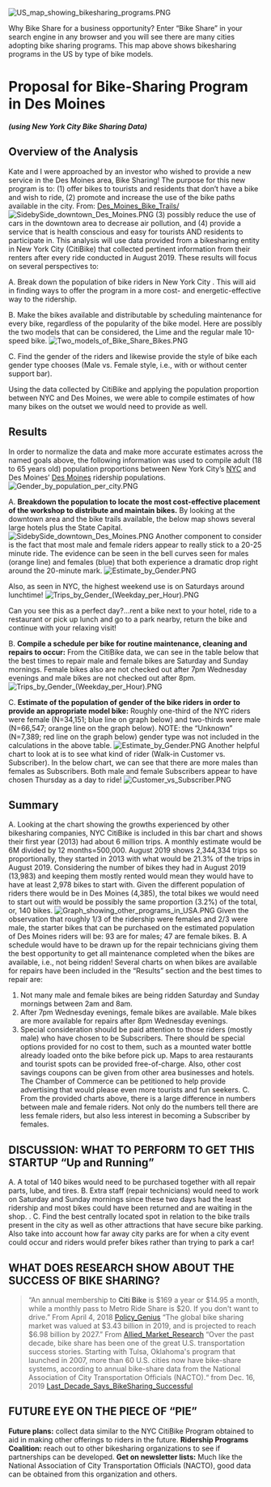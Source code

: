 ![US_map_showing_bikesharing_programs.PNG](Resources/US_map_showing_bikesharing_programs.PNG)

Why Bike Share for a business opportunity? Enter “Bike Share” in your search engine in any browser and you will see there are many cities adopting bike sharing programs. This map above shows bikesharing programs in the US by type of bike models. 
 
# Proposal for Bike-Sharing Program in Des Moines #
***(using New York City Bike Sharing Data)***

## Overview of the Analysis
Kate and I were approached by an investor who wished to provide a new service in the Des Moines area, Bike Sharing! The purpose for this new program is to:
(1)	offer bikes to tourists and residents that don’t have a bike and wish to ride,
(2)	promote and increase the use of the bike paths available in the city. From: [Des_Moines_Bike_Trails/](https://www.traillink.com/city/des-moines-ia-trails/)
![SidebySide_downtown_Des_Moines.PNG](Resources/SidebySide_downtown_Des_Moines.PNG)
(3)	possibly reduce the use of cars in the downtown area to decrease air pollution, and 
(4)	provide a service that is health conscious and easy for tourists AND residents to participate in.
This analysis will use data provided from a bikesharing entity in New York City (CitiBike) that collected pertinent information from their renters after every ride conducted in August 2019. These results will focus on several perspectives to:

A. Break down the population of bike riders in New York City . This will aid in finding ways to offer the program in a more cost- and energetic-effective way to the ridership.
     
B. Make the bikes available and distributable by scheduling maintenance for every bike, regardless of the popularity of the bike model. Here are possibly the two models that can be considered, the Lime and the regular male 10-speed bike. ![Two_models_of_Bike_Share_Bikes.PNG](Resources/Two_models_of_Bike_Share_Bikes.PNG)
     
C. Find the gender of the riders and likewise provide the style of bike each gender type chooses (Male vs. Female style, i.e., with or without center support bar).
     
Using the data collected by CitiBike and applying the population proportion between NYC and Des Moines, we were able to compile estimates of how many bikes on the outset we would need to provide as well.

## Results
In order to normalize the data and make more accurate estimates across the named goals above, the following information was used to compile adult (18 to 65 years old) population proportions between New York City’s [NYC](https://www.census.gov/quickfacts/fact/table/newyorkcitynewyork,US/POP010220) and Des Moines’ [Des Moines](https://www.census.gov/quickfacts/fact/table/newyorkcitynewyork,US/POP010220) ridership populations.
![Gender_by_population_per_city.PNG](Resources/Gender_by_population_per_city.PNG)	 

A.	**Breakdown the population to locate the most cost-effective placement of the workshop to distribute and maintain bikes.** By looking at the downtown area and the bike trails available, the below map shows several large hotels plus the State Capital. 
![SidebySide_downtown_Des_Moines.PNG](Resources/SidebySide_downtown_Des_Moines.PNG)
Another component to consider is the fact that most male and female riders appear to really stick to a 20-25 minute ride. The evidence can be seen in the bell curves seen for males (orange line) and females (blue) that both experience a dramatic drop right around the 20-minute mark.
![Estimate_by_Gender.PNG](Estimate_by_Gender.PNG)

Also, as seen in NYC, the highest weekend use is on Saturdays around lunchtime!
![Trips_by_Gender_(Weekday_per_Hour).PNG](Trips_by_Gender_(Weekday_per_Hour).PNG)

Can you see this as a perfect day?…rent a bike next to your hotel, ride to a restaurant or pick up lunch and go to a park nearby, return the bike and continue with your relaxing visit!

B.	**Compile a schedule per bike for routine maintenance, cleaning and repairs to occur:** From the CitiBike data, we can see in the table below that the best times to repair male and female bikes are Saturday and Sunday mornings. Female bikes also are not checked out after 7pm Wednesday evenings and male bikes are not checked out after 8pm.
![Trips_by_Gender_(Weekday_per_Hour).PNG](Trips_by_Gender_(Weekday_per_Hour).PNG)

C.	**Estimate of the population of gender of the bike riders in order to provide an appropriate model bike:** Roughly one-third of the NYC riders were female (N=34,151; blue line on graph below) and two-thirds were male (N=66,547; orange line on the graph below). NOTE: the “Unknown” (N=7,389; red line on the graph below) gender type was not included in the calculations in the above table.
![Estimate_by_Gender.PNG](Resources/Estimate_by_Gender.PNG)
Another helpful chart to look at is to see what kind of rider (Walk-in Customer vs. Subscriber). In the below chart, we can see that there are more males than females as Subscribers. Both male and female Subscribers appear to have chosen Thursday as a day to ride!
![Customer_vs_Subscriber.PNG](Resources/Customer_vs_Subscriber.PNG)

## Summary
A.	Looking at the chart showing the growths experienced by other bikesharing companies, NYC CitiBike is included in this bar chart and shows their first year (2013) had about 6 million trips. A monthly estimate would be 6M divided by 12 months=500,000. August 2019 shows 2,344,334 trips so proportionally, they started in 2013 with what would be 21.3% of the trips in August 2019. Considering the number of bikes they had in August 2019 (13,983) and keeping them mostly rented would mean they would have to have at least 2,978 bikes to start with. Given the different population of riders there would be in Des Moines (4,385), the total bikes we would need to start out with would be possibly the same proportion (3.2%) of the total, or, 140 bikes.
![Graph_showing_other_programs_in_USA.PNG](Resources/Graph_showing_other_programs_in_USA.PNG)
Given the observation that roughly 1/3 of the ridership were females and 2/3 were  male, the starter bikes that can be purchased on the estimated population of Des Moines riders will be: 93 are for males; 47 are female bikes.
B.	A schedule would have to be drawn up for the repair technicians giving them the best opportunity to get all maintenance completed when the bikes are available, i.e., not being ridden! Several charts on when bikes are available for repairs have been included in the “Results” section and the best times to repair are: 
1)	Not many male and female bikes are being ridden Saturday and Sunday mornings between 2am and 8am.
2)	After 7pm Wednesday evenings, female bikes are available. Male bikes are more available for repairs after 8pm Wednesday evenings.
3)	Special consideration should be paid attention to those riders (mostly male) who have chosen to be Subscribers. There should be special options provided for no cost to them, such as a mounted water bottle already loaded onto the bike before pick up. Maps to area restaurants and tourist spots can be provided free-of-charge. Also, other cost savings coupons can be given from other area businesses and hotels. The Chamber of Commerce can be petitioned to help provide advertising that would please even more tourists and fun seekers.
C.	From the provided charts above, there is a large difference in numbers between male and female riders. Not only do the numbers tell there are less female riders, but also less interest in becoming a Subscriber by females.

## DISCUSSION: WHAT TO PERFORM TO GET THIS STARTUP “Up and Running”
A.	A total of 140 bikes would need to be purchased together with all repair parts, lube, and tires.
B.	Extra staff (repair technicians) would need to work on Saturday and Sunday mornings since these two days had the least ridership and most bikes could have been returned and are waiting in the shop. .
C.	Find the best centrally located spot in relation to the bike trails present in the city as well as other attractions that have secure bike parking. Also take into account how far away city parks are for when a city event could occur and riders would prefer bikes rather than trying to park a car!

## WHAT DOES RESEARCH SHOW ABOUT THE SUCCESS OF BIKE SHARING?
>“An annual membership to **Citi Bike** is $169 a year or $14.95 a month, while a monthly pass to Metro Ride Share is $20. If you don't want to drive.” From April 4, 2018 [Policy_Genius](https://www.policygenius.com/news/)
>“The global bike sharing market was valued at $3.43 billion in 2019, and is projected to reach $6.98 billion by 2027.” From [Allied_Market_Research](https://www.alliedmarketresearch.com/bike-sharing-market-A11309)
>“Over the past decade, bike share has been one of the great U.S. transportation success stories. Starting with Tulsa, Oklahoma's program that launched in 2007, more than 60 U.S. cities now have bike-share systems, according to annual bike-share data from the National Association of City Transportation Officials (NACTO).“ from Dec. 16, 2019 [Last_Decade_Says_BikeSharing_Successful]( https://archive.curbed.com/2019/12/16/20864145/bike-share-citi-bike-jump-uber)

## FUTURE EYE ON THE PIECE OF “PIE”
**Future plans:** collect data similar to the NYC CitiBike Program obtained to aid in making other offerings to riders in the future.
**Ridership Programs Coalition:** reach out to other bikesharing organizations to see if partnerships can be developed.
**Get on newsletter lists:** Much like the National Association of City Transportation Officials (NACTO), good data can be obtained from this organization and others.

